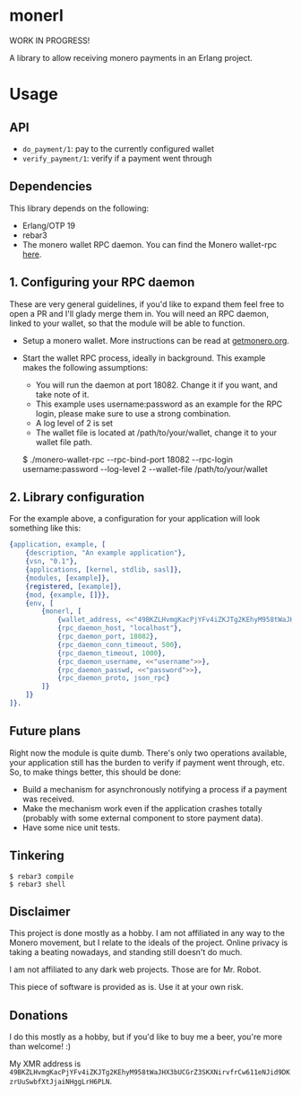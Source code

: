 # monerl

WORK IN PROGRESS!

A library to allow receiving monero payments in an Erlang project.

# Usage

## API

- `do_payment/1`: pay to the currently configured wallet
- `verify_payment/1`: verify if a payment went through

## Dependencies

This library depends on the following:

- Erlang/OTP 19
- rebar3
- The monero wallet RPC daemon. You can find the Monero wallet-rpc [here](https://getmonero.org/downloads/).

## 1. Configuring your RPC daemon

These are very general guidelines, if you'd like to expand them feel free to open a PR and I'll glady merge them in.
You will need an RPC daemon, linked to your wallet, so that the module will be able to function.

- Setup a monero wallet. More instructions can be read at [getmonero.org](https://getmonero.org).
- Start the wallet RPC process, ideally in background. This example makes the following assumptions:
    - You will run the daemon at port 18082. Change it if you want, and take note of it.
    - This example uses username:password as an example for the RPC login, please make sure to use a strong combination.
    - A log level of 2 is set
    - The wallet file is located at /path/to/your/wallet, change it to your wallet file path.


    $ ./monero-wallet-rpc --rpc-bind-port 18082 --rpc-login username:password --log-level 2 --wallet-file /path/to/your/wallet

## 2. Library configuration
For the example above, a configuration for your application will look something like this:

```erlang
{application, example, [
    {description, "An example application"},
    {vsn, "0.1"},
    {applications, [kernel, stdlib, sasl]},
    {modules, [example]},
    {registered, [example]},
    {mod, {example, []}},
    {env, [
        {monerl, [
            {wallet_address, <<"49BKZLHvmgKacPjYFv4iZKJTg2KEhyM958tWaJHX3bUCGrZ3SKXNirvfrCw611eNJid9DKzrUuSwbfXtJjaiNHggLrH6PLN">>},
            {rpc_daemon_host, "localhost"},
            {rpc_daemon_port, 18082},
            {rpc_daemon_conn_timeout, 500},
            {rpc_daemon_timeout, 1000},
            {rpc_daemon_username, <<"username">>},
            {rpc_daemon_passwd, <<"password">>},
            {rpc_daemon_proto, json_rpc}
        ]}
    ]}
]}.
```

## Future plans

Right now the module is quite dumb. There's only two operations available, your application still has the burden to verify if payment went through, etc. So, to make things better, this should be done:
- Build a mechanism for asynchronously notifying a process if a payment was received.
- Make the mechanism work even if the application crashes totally (probably with some external component to store payment data).
- Have some nice unit tests.

## Tinkering

    $ rebar3 compile
    $ rebar3 shell

## Disclaimer

This project is done mostly as a hobby. I am not affiliated in any way to the Monero movement, but I relate to the ideals of the project. Online privacy is taking a beating nowadays, and standing still doesn't do much.

I am not affiliated to any dark web projects. Those are for Mr. Robot.

This piece of software is provided as is. Use it at your own risk.

## Donations

I do this mostly as a hobby, but if you'd like to buy me a beer, you're more than welcome! :)

My XMR address is `49BKZLHvmgKacPjYFv4iZKJTg2KEhyM958tWaJHX3bUCGrZ3SKXNirvfrCw611eNJid9DKzrUuSwbfXtJjaiNHggLrH6PLN`.